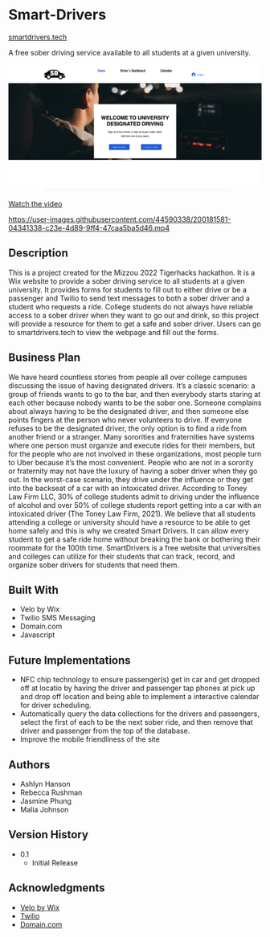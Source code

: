 # Smart-Drivers
[smartdrivers.tech](smartdrivers.tech)

A free sober driving service available to all students at a given university.

<img width="1489" alt="face_rec" src="https://github.com/AshlynHanson/Smart-Drivers/blob/e917b17bbe4a3bca4d99433ac32f823088c9364f/images/homePage.png">

[Watch the video](https://www.youtube.com/watch?v=AjVMWQ7360U)

https://user-images.githubusercontent.com/44590338/200181581-04341338-c23e-4d89-9ff4-47caa5ba5d46.mp4



## Description

This is a project created for the Mizzou 2022 Tigerhacks hackathon. It is a Wix website to provide a sober driving service to all students at a given university. It provides forms for students to fill out to either drive or be a passenger and Twilio to send text messages to both a sober driver and a student who requests a ride.
College students do not always have reliable access to a sober driver when they want to go out and drink, so this project will provide a resource for them to get a safe and sober driver.
Users can go to smartdrivers.tech to view the webpage and fill out the forms.

## Business Plan

We have heard countless stories from people all over college campuses discussing the issue of having designated drivers. It’s a classic scenario: a group of friends wants to go to the bar, and then everybody starts staring at each other because nobody wants to be the sober one. Someone complains about always having to be the designated driver, and then someone else points fingers at the person who never volunteers to drive. If everyone refuses to be the designated driver, the only option is to find a ride from another friend or a stranger. Many sororities and fraternities have systems where one person must organize and execute rides for their members, but for the people who are not involved in these organizations, most people turn to Uber because it’s the most convenient. People who are not in a sorority or fraternity may not have the luxury of having a sober driver when they go out. In the worst-case scenario, they drive under the influence or they get into the backseat of a car with an intoxicated driver. According to Toney Law Firm LLC, 30% of college students admit to driving under the influence of alcohol and over 50% of college students report getting into a car with an intoxicated driver (The Toney Law Firm, 2021). We believe that all students attending a college or university should have a resource to be able to get home safely and this is why we created Smart Drivers. It can allow every student to get a safe ride home without breaking the bank or bothering their roommate for the 100th time. SmartDrivers is a free website that universities and colleges can utilize for their students that can track, record, and organize sober drivers for students that need them.

## Built With

* Velo by Wix
* Twilio SMS Messaging
* Domain.com
* Javascript

## Future Implementations

* NFC chip technology to ensure passenger(s) get in car and get dropped off at locatio by having the driver and passenger tap phones at pick up and drop off location and being able to implement a interactive calendar for driver scheduling. 
* Automatically query the data collections for the drivers and passengers, select the first of each to be the next sober ride, and then remove that driver and passenger from the top of the database.
* Improve the mobile friendliness of the site
    
## Authors
* Ashlyn Hanson
* Rebecca Rushman
* Jasmine Phung
* Malia Johnson

## Version History

* 0.1
    * Initial Release

## Acknowledgments

* [Velo by Wix](https://www.wix.com/velo)
* [Twilio](https://www.twilio.com/)
* [Domain.com](https://www.domain.com/)
